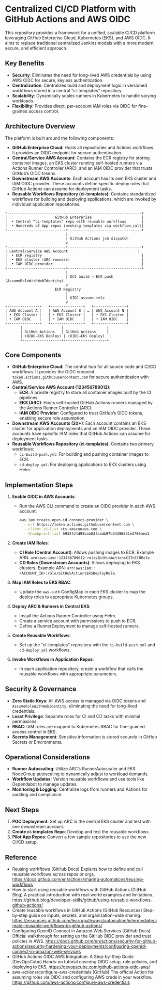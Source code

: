 # Centralized CI/CD Platform with GitHub Actions and AWS OIDC

This repository provides a framework for a unified, scalable CI/CD platform leveraging GitHub Enterprise Cloud, Kubernetes (EKS), and AWS OIDC. It aims to replace traditional centralized Jenkins models with a more modern, secure, and efficient approach.

## Key Benefits

- **Security**: Eliminates the need for long-lived AWS credentials by using AWS OIDC for secure, keyless authentication.
- **Centralization**: Centralizes build and deployment logic in versioned workflows stored in a central "ci-templates" repository.
- **Scalability**: Dynamically scales runners in Kubernetes to handle varying workloads.
- **Flexibility**: Provides direct, per-account IAM roles via OIDC for fine-grained access control.

## Architecture Overview

The platform is built around the following components:

- **GitHub Enterprise Cloud**: Hosts all repositories and Actions workflows. It provides an OIDC endpoint for secure authentication.
- **Central/Service AWS Account**: Contains the ECR registry for storing container images, an EKS cluster running self-hosted runners via Actions Runner Controller (ARC), and an IAM OIDC provider that trusts GitHub’s OIDC tokens.
- **Downstream AWS Accounts**: Each account has its own EKS cluster and IAM OIDC provider. These accounts define specific deploy roles that GitHub Actions can assume for deployment tasks.
- **Reusable Workflows Repository (ci-templates)**: Contains standardized workflows for building and deploying applications, which are invoked by individual application repositories.

```
+--------------------------------------------------------------+
|                      GitHub Enterprise                       |
|  • Central “ci-templates” repo with reusable workflows       |
|  • Hundreds of App repos invoking templates via workflow_call|
+---------------------------+----------------------------------+
                            |
                            | GitHub Actions job dispatch
                            v
+---------------------------+----------------------------------+
| Central/Service AWS Account                                |
|  • ECR registry                                              |
|  • EKS cluster (ARC runners)                                 |
|  • IAM OIDC provider                                         |
+---------------------------+----------------------------------+
                            |
                            | OCI build → ECR push (AssumeRoleWithWebIdentity)
                            v
                       ECR Registry
                            |
                            | OIDC assume-role
                            v
+---------------+   +---------------+   +---------------+
| AWS Account A |   | AWS Account B | … | AWS Account N |
| • EKS Cluster |   | • EKS Cluster |   | • EKS Cluster |
| • IAM OIDC    |   | • IAM OIDC    |   | • IAM OIDC    |
+---------------+   +---------------+   +---------------+
       |                  |                    |
       | GitHub Actions   | GitHub Actions     |
       | (OIDC→EKS Deploy) | (OIDC→EKS Deploy)  |
       +------------------+--------------------+
```

## Core Components

- **GitHub Enterprise Cloud**: The central hub for all source code and CI/CD workflows. It provides the OIDC endpoint `token.actions.githubusercontent.com` for secure authentication with AWS.
- **Central/Service AWS Account (123456789012)**:
  - **ECR**: A private registry to store all container images built by the CI pipelines.
  - **EKS (ARC)**: Hosts self-hosted GitHub Actions runners managed by the Actions Runner Controller (ARC).
  - **IAM OIDC Provider**: Configured to trust GitHub’s OIDC tokens, enabling secure role assumption.
- **Downstream AWS Accounts (20+)**: Each account contains an EKS cluster for application deployments and an IAM OIDC provider. These accounts have specific IAM roles that GitHub Actions can assume for deployment tasks.
- **Reusable Workflows Repository (ci-templates)**: Contains two primary workflows:
  - `ci-build-push.yml`: For building and pushing container images to ECR.
  - `cd-deploy.yml`: For deploying applications to EKS clusters using Helm.

## Implementation Steps

1. **Enable OIDC in AWS Accounts**:
   - Run the AWS CLI command to create an OIDC provider in each AWS account:
     ```bash
     aws iam create-open-id-connect-provider \
       --url https://token.actions.githubusercontent.com \
       --client-id-list sts.amazonaws.com \
       --thumbprint-list 6938fd4d98bab03faadb97b34396831e3780aea1
     ```

2. **Create IAM Roles**:
   - **CI Role (Central Account)**: Allows pushing images to ECR. Example ARN: `arn:aws:iam::123456789012:role/GitHubActionsCIToECRRole`.
   - **CD Roles (Downstream Accounts)**: Allows deploying to EKS clusters. Example ARN: `arn:aws:iam::<ACCOUNT_ID>:role/GitHubActionsEKSDeployRole`.

3. **Map IAM Roles to EKS RBAC**:
   - Update the `aws-auth` ConfigMap in each EKS cluster to map the deploy roles to appropriate Kubernetes groups.

4. **Deploy ARC & Runners in Central EKS**:
   - Install the Actions Runner Controller using Helm.
   - Create a service account with permissions to push to ECR.
   - Define a RunnerDeployment to manage self-hosted runners.

5. **Create Reusable Workflows**:
   - Set up the "ci-templates" repository with the `ci-build-push.yml` and `cd-deploy.yml` workflows.

6. **Invoke Workflows in Application Repos**:
   - In each application repository, create a workflow that calls the reusable workflows with appropriate parameters.

## Security & Governance

- **Zero Static Keys**: All AWS access is managed via OIDC tokens and `AssumeRoleWithWebIdentity`, eliminating the need for long-lived credentials.
- **Least Privilege**: Separate roles for CI and CD tasks with minimal permissions.
- **RBAC**: IAM roles are mapped to Kubernetes RBAC for fine-grained access control in EKS.
- **Secrets Management**: Sensitive information is stored securely in GitHub Secrets or Environments.

## Operational Considerations

- **Runner Autoscaling**: Utilize ARC’s RunnerAutoscaler and EKS NodeGroup autoscaling to dynamically adjust to workload demands.
- **Workflow Updates**: Version reusable workflows and use tools like Dependabot to manage updates.
- **Monitoring & Logging**: Centralize logs from runners and Actions for auditing and compliance.

## Next Steps

1. **POC Deployment**: Set up ARC in the central EKS cluster and test with one downstream account.
2. **Create ci-templates Repo**: Develop and test the reusable workflows.
3. **Pilot App Repos**: Convert a few sample repositories to use the new CI/CD setup.

## Reference
- Reusing workflows (GitHub Docs) Explains how to define and call reusable workflows across repos or orgs.  
  https://docs.github.com/en/actions/sharing-automations/reusing-workflows
- How to start using reusable workflows with GitHub Actions (GitHub Blog) A practical introduction with real-world examples and limitations.      https://github.blog/developer-skills/github/using-reusable-workflows-github-actions/
- Create reusable workflows in GitHub Actions (GitHub Resources) Step-by-step guide on inputs, secrets, and organization-wide sharing.      https://resources.github.com/learn/pathways/automation/intermediate/create-reusable-workflows-in-github-actions/
- Configuring OpenID Connect in Amazon Web Services (GitHub Docs) Official walkthrough for setting up the GitHub OIDC provider and trust policies in AWS.     https://docs.github.com/en/actions/security-for-github-actions/security-hardening-your-deployments/configuring-openid-connect-in-amazon-web-services
- GitHub Actions OIDC AWS Integration: A Step-by-Step Guide (DevOpsCube) Hands-on tutorial covering OIDC setup, role policies, and deploying to EKS.    https://devopscube.com/github-actions-oidc-aws/
- aws-actions/configure-aws-credentials (GitHub) The official Action for assuming roles via OIDC and configuring AWS creds in your workflow.  
  https://github.com/aws-actions/configure-aws-credentials
